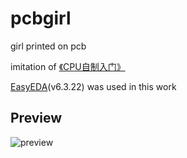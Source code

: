 # pcbgirl  

girl printed on pcb

imitation of [《CPU自制入门》](https://book.douban.com/subject/25780703/)

[EasyEDA](https://lceda.cn/)(v6.3.22) was used in this work


## Preview  

![preview](https://frog-image.oss-cn-shanghai.aliyuncs.com/pcbgirl.jpg)
